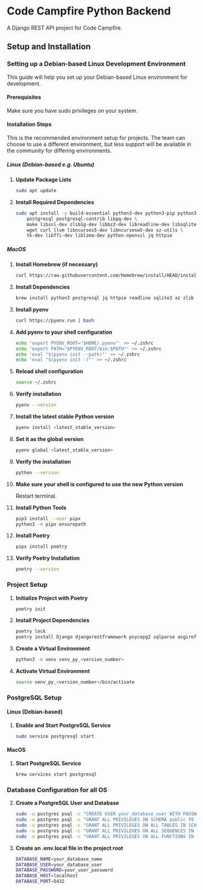 # Code Campfire Python Backend

A Django REST API project for Code Campfire.

## Setup and Installation

### Setting up a Debian-based Linux Development Environment

This guide will help you set up your Debian-based Linux environment for development.

#### Prerequisites

Make sure you have sudo privileges on your system.

#### Installation Steps

This is the recommended environment setup for projects. The team can choose to use a different environment, but less support will be available in the community for differing environments.

##### Linux (Debian-based e.g. Ubuntu)

1. **Update Package Lists**

    ```bash
    sudo apt update
    ```

2. **Install Required Dependencies**

    ```bash
    sudo apt install -y build-essential python3-dev python3-pip python3-venv git \
        postgresql postgresql-contrib libpq-dev \
        make libssl-dev zlib1g-dev libbz2-dev libreadline-dev libsqlite3-dev \
        wget curl llvm libncurses5-dev libncursesw5-dev xz-utils \
        tk-dev libffi-dev liblzma-dev python-openssl jq httpie
    ```

##### MacOS

1. **Install Homebrew (if necessary)**

    ```bash
    curl https://raw.githubusercontent.com/Homebrew/install/HEAD/install.sh | bash

    ```

2. **Install Dependencies**

    ```bash
    brew install python3 postgresql jq httpie readline sqlite3 xz zlib tcl-tk@8
    ```

3. **Install pyenv**

    ```bash
    curl https://pyenv.run | bash
    ```

4. **Add pyenv to your shell configuration**

    ```bash
    echo 'export PYENV_ROOT="$HOME/.pyenv"' >> ~/.zshrc
    echo 'export PATH="$PYENV_ROOT/bin:$PATH"' >> ~/.zshrc
    echo 'eval "$(pyenv init --path)"' >> ~/.zshrc
    echo 'eval "$(pyenv init -)"' >> ~/.zshrc
    ```

5. **Reload shell configuration**

    ```bash
    source ~/.zshrc
    ```

6. **Verify installation**

    ```bash
    pyenv --version
    ```

7. **Install the latest stable Python version**

    ```bash
    pyenv install <latest_stable_version>
    ```

8. **Set it as the global version**

    ```bash
    pyenv global <latest_stable_version>
    ```

9. **Verify the installation**

    ```bash
    python --version
    ```

10. **Make sure your shell is configured to use the new Python version**

    Restart terminal.

11. **Install Python Tools**

    ```bash
    pip3 install --user pipx
    python3 -m pipx ensurepath
    ```

12. **Install Poetry**

    ```bash
    pipx install poetry
    ```

13. **Verify Poetry Installation**

    ```bash
    poetry --version
    ```

### Project Setup

1. **Initialize Project with Poetry**

    ```bash
    poetry init
    ```

2. **Install Project Dependencies**

    ```bash
    poetry lock
    poetry install Django djangorestframework psycopg2 sqlparse asgiref Pillow load_dotenv django-cors-headers
    ```

3. **Create a Virtual Environment**

    ```bash
    python3 -m venv venv_py_<version_number>
    ```

4. **Activate Virtual Environment**

    ```bash
    source venv_py_<version_number>/bin/activate
    ```

### PostgreSQL Setup

#### Linux (Debian-based)

1. **Enable and Start PostgreSQL Service**

    ```bash
    sudo service postgresql start
    ```

#### MacOS

1. **Start PostgreSQL Service**

    ```bash
    brew services start postgresql
    ```

### Database Configuration for all OS

2. **Create a PostgreSQL User and Database**

    ```bash
    sudo -u postgres psql -c "CREATE USER your_database_user WITH PASSWORD 'your_user_password';"
    sudo -u postgres psql -c "GRANT ALL PRIVILEGES ON SCHEMA public TO your_database_user;"
    sudo -u postgres psql -c "GRANT ALL PRIVILEGES ON ALL TABLES IN SCHEMA public TO your_database_user;"
    sudo -u postgres psql -c "GRANT ALL PRIVILEGES ON ALL SEQUENCES IN SCHEMA public TO your_database_user;"
    sudo -u postgres psql -c "GRANT ALL PRIVILEGES ON ALL FUNCTIONS IN SCHEMA public TO your_database_user;"
    ```

3. **Create an .env.local file in the project root**

    ```bash
    DATABASE_NAME=your_database_name
    DATABASE_USER=your_database_user
    DATABASE_PASSWORD=your_user_password
    DATABASE_HOST=localhost
    DATABASE_PORT=5432
    ```
